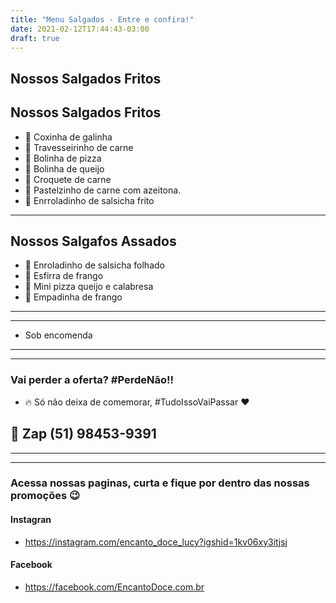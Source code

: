 ```yaml
---
title: "Menu Salgados - Entre e confira!"
date: 2021-02-12T17:44:43-03:00
draft: true
---
```

## Nossos Salgados Fritos

<h2>Nossos Salgados Fritos</h2>


* 🥐 Coxinha de galinha
* 🥐 Travesseirinho de carne
* 🥐 Bolinha de pizza
* 🥐 Bolinha de queijo
* 🥐 Croquete de carne
* 🥐 Pastelzinho de carne com azeitona.
* 🥐 Enrroladinho de salsicha frito

---

## Nossos Salgafos Assados



* 🥐 Enroladinho de salsicha folhado
* 🥐 Esfirra de frango
* 🥐 Mini pizza queijo e calabresa
* 🥐 Empadinha de frango


----
----

* Sob encomenda

----
----
### Vai perder a oferta? #PerdeNão!!

* 🔥 Só não deixa de comemorar, #TudoIssoVaiPassar ♥
## 📱 Zap (51) 98453-9391

----
----

### Acessa nossas paginas, curta e fique por dentro das nossas promoções 😉

#### Instagran
* https://instagram.com/encanto_doce_lucy?igshid=1kv06xy3itjsj

#### Facebook
* https://facebook.com/EncantoDoce.com.br